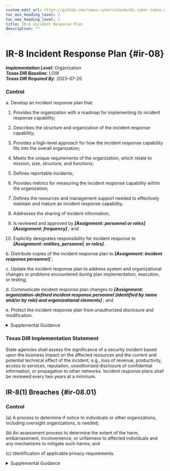 ```yaml
---
custom_edit_url: https://github.com/tamus-cyber/standards.cyber.tamus.edu/tree/main/static/content/tamus.edu/TAMUS_profile.xml
toc_min_heading_level: 2
toc_max_heading_level: 2
title: IR-8 Incident Response Plan
description: ""
---
```


# IR-8 Incident Response Plan {#ir-08}

_**Implementation Level**_: Organization\
_**Texas DIR Baseline**_: LOW\
_**Texas DIR Required By**_: 2023-07-20

### Control

a. Develop an incident response plan that:

1. Provides the organization with a roadmap for implementing its incident response capability;

2. Describes the structure and organization of the incident response capability;

3. Provides a high-level approach for how the incident response capability fits into the overall organization;

4. Meets the unique requirements of the organization, which relate to mission, size, structure, and functions;

5. Defines reportable incidents;

6. Provides metrics for measuring the incident response capability within the organization;

7. Defines the resources and management support needed to effectively maintain and mature an incident response capability;

8. Addresses the sharing of incident information;

9. Is reviewed and approved by <strong> <em>[Assignment: personnel or roles]</em> </strong> <strong> <em>[Assignment: frequency]</em> </strong> ; and

10. Explicitly designates responsibility for incident response to <strong> <em>[Assignment: entities, personnel, or roles]</em> </strong>.

b. Distribute copies of the incident response plan to <strong> <em>[Assignment: incident response personnel]</em> </strong>;

c. Update the incident response plan to address system and organizational changes or problems encountered during plan implementation, execution, or testing;

d. Communicate incident response plan changes to <strong> <em>[Assignment: organization-defined incident response personnel (identified by name and/or by role) and organizational elements]</em> </strong> ; and

e. Protect the incident response plan from unauthorized disclosure and modification.

<details>
  <summary>Supplemental Guidance</summary>

It is important that organizations develop and implement a coordinated approach to incident response. Organizational mission and business functions determine the structure of incident response capabilities. As part of the incident response capabilities, organizations consider the coordination and sharing of information with external organizations, including external service providers and other organizations involved in the supply chain. For incidents involving personally identifiable information (i.e., breaches), include a process to determine whether notice to oversight organizations or affected individuals is appropriate and provide that notice accordingly.

</details>

### Texas DIR Implementation Statement

State agencies shall assess the significance of a security incident based upon the business impact on the affected resources and the current and potential technical effect of the incident, e.g., loss of revenue, productivity, access to services, reputation, unauthorized disclosure of confidential information, or propagation to other networks. Incident response plans shall be reviewed every two years at a minimum.

## IR-8(1) Breaches {#ir-08.01}

### Control

(a) A process to determine if notice to individuals or other organizations, including oversight organizations, is needed;

(b) An assessment process to determine the extent of the harm, embarrassment, inconvenience, or unfairness to affected individuals and any mechanisms to mitigate such harms; and

(c) Identification of applicable privacy requirements.

<details>
  <summary>Supplemental Guidance</summary>

Organizations may be required by law, regulation, or policy to follow specific procedures relating to breaches, including notice to individuals, affected organizations, and oversight bodies; standards of harm; and mitigation or other specific requirements.

</details>

